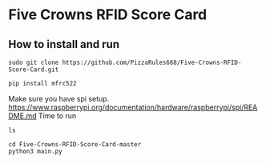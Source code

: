 # Five Crowns RFID Score Card
## How to install and run
``` lunix
sudo git clone https://github.com/PizzaRules668/Five-Crowns-RFID-Score-Card.git
```
``` python
pip install mfrc522
```
Make sure you have spi setup.
https://www.raspberrypi.org/documentation/hardware/raspberrypi/spi/README.md
Time to run
``` lunix
ls

cd Five-Crowns-RFID-Score-Card-master
python3 main.py
```
